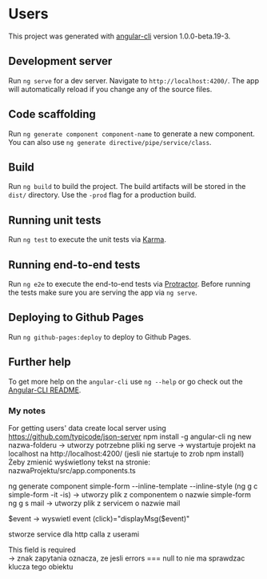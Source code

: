 # Users

This project was generated with [angular-cli](https://github.com/angular/angular-cli) version 1.0.0-beta.19-3.

## Development server
Run `ng serve` for a dev server. Navigate to `http://localhost:4200/`. The app will automatically reload if you change any of the source files.

## Code scaffolding

Run `ng generate component component-name` to generate a new component. You can also use `ng generate directive/pipe/service/class`.

## Build

Run `ng build` to build the project. The build artifacts will be stored in the `dist/` directory. Use the `-prod` flag for a production build.

## Running unit tests

Run `ng test` to execute the unit tests via [Karma](https://karma-runner.github.io).

## Running end-to-end tests

Run `ng e2e` to execute the end-to-end tests via [Protractor](http://www.protractortest.org/).
Before running the tests make sure you are serving the app via `ng serve`.

## Deploying to Github Pages

Run `ng github-pages:deploy` to deploy to Github Pages.

## Further help

To get more help on the `angular-cli` use `ng --help` or go check out the [Angular-CLI README](https://github.com/angular/angular-cli/blob/master/README.md).

### My notes
For getting users' data create local server using https://github.com/typicode/json-server
npm install -g angular-cli
ng new nazwa-folderu -> utworzy potrzebne pliki
ng serve -> wystartuje projekt na localhost na http://localhost:4200/ (jesli nie startuje to zrob npm install)
Żeby zmienić wyświetlony tekst na stronie: nazwaProjektu/src/app.components.ts

ng generate component simple-form --inline-template --inline-style (ng g c simple-form -it -is) -> utworzy plik z componentem o nazwie simple-form
ng g s mail -> utworzy plik z servicem o nazwie mail

$event -> wyswietl event (click)="displayMsg($event)"

stworze service dla http calla z userami

<div *ngIf="searchUserRef.erors?.required">This field is required</div>  -> znak zapytania oznacza, ze jesli errors === null to nie ma sprawdzac klucza tego obiektu